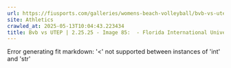 ```yaml
---
url: https://fiusports.com/galleries/womens-beach-volleyball/bvb-vs-utep-2-25-25/image-85/356/62765
site: Athletics
crawled_at: 2025-05-13T10:04:43.223434
title: Bvb vs UTEP | 2.25.25 - Image 85:  - Florida International University
---
```


Error generating fit markdown: '<' not supported between instances of 'int' and 'str'